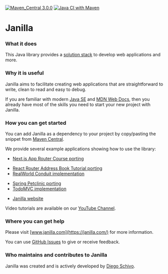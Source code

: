 [![Maven_Central 3.0.0](https://img.shields.io/badge/Maven_Central-3.0.0-blue)](https://central.sonatype.com/artifact/com.janilla/janilla)
[![Java CI with Maven](https://github.com/diego-schivo/janilla/actions/workflows/maven.yml/badge.svg)](https://github.com/diego-schivo/janilla/actions/workflows/maven.yml)

# Janilla

### What it does

This Java library provides a [solution stack](https://en.wikipedia.org/wiki/Solution_stack) to develop web applications and more.

### Why it is useful

Janilla aims to facilitate creating web applications that are straightforward to write, clean to read and easy to debug.
 
If you are familiar with modern [Java SE](https://docs.oracle.com/en/java/javase/23/index.html) and [MDN Web Docs](https://developer.mozilla.org/), then you already have most of the skills you need to start your new project with Janilla.

### How you can get started

You can add Janilla as a dependency to your project by copy/pasting the snippet from [Maven Central](https://central.sonatype.com/artifact/com.janilla/janilla).

We provide several example applications showing how to use the library: 

- [Next.js App Router Course porting](https://github.com/diego-schivo/janilla-acmedashboard)
<!-- [Next.js Commerce (partial) porting](https://github.com/diego-schivo/janilla-acmestore) -->
- [React Router Address Book Tutorial porting](https://github.com/diego-schivo/janilla-address-book)
- [RealWorld Conduit implementation](https://github.com/diego-schivo/janilla-conduit)
<!-- [Microsoft eShopOnWeb porting](https://github.com/diego-schivo/janilla-eshopweb) -->
<!-- [Strapi FoodAdvisor (partial) porting](https://github.com/diego-schivo/janilla-foodadvisor) -->
<!-- [Medusa MyStore (partial) porting](https://github.com/diego-schivo/janilla-mystore) -->
<!-- [Adyen Payment Examples (partial) porting](https://github.com/diego-schivo/janilla-payment) -->
- [Spring Petclinic porting](https://github.com/diego-schivo/janilla-petclinic)
- [TodoMVC implementation](https://github.com/diego-schivo/janilla-todomvc)
<!-- [htmx Examples porting](https://github.com/diego-schivo/janilla-uxpatterns) -->
- [Janilla website](https://github.com/diego-schivo/janilla-website)

Video tutorials are available on our [YouTube Channel](https://www.youtube.com/@janilla).

### Where you can get help

Please visit [www.janilla.com](https://janilla.com/) for more information.

You can use [GitHub Issues](https://github.com/diego-schivo/janilla/issues) to give or receive feedback.

### Who maintains and contributes to Janilla

Janilla was created and is actively developed by [Diego Schivo](https://github.com/diego-schivo).
